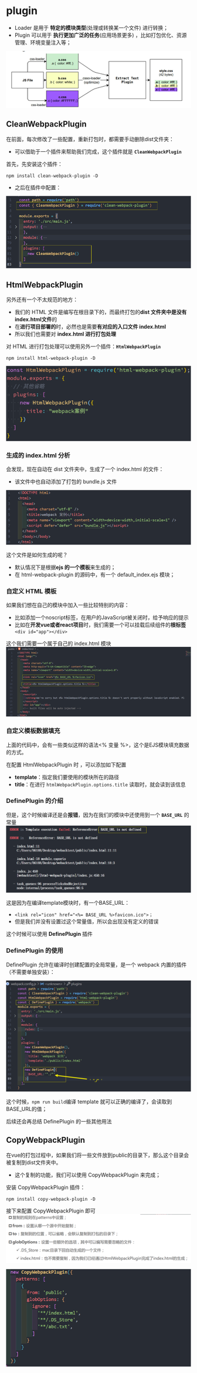 # plugin
* Loader 是用于 **特定的模块类型**(处理或转换某一个文件) 进行转换；
* Plugin 可以用于 **执行更加广泛的任务**(应用场景更多) ，比如打包优化、资源管理、环境变量注入等；

![图片](../.vuepress/public/images/plu1.png)
## CleanWebpackPlugin
在前面，每次修改了一些配置，重新打包时，都需要手动删除dist文件夹：
* 可以借助于一个插件来帮助我们完成，这个插件就是 **`CleanWebpackPlugin`**

首先，先安装这个插件：
```shell
npm install clean-webpack-plugin -D
```

* 之后在插件中配置：

![图片](../.vuepress/public/images/plu3.png)

## HtmlWebpackPlugin
另外还有一个不太规范的地方：
* 我们的 HTML 文件是编写在根目录下的，而最终打包的**dist 文件夹中是没有index.html文件**的
* 在**进行项目部署的**时，必然也是需要**有对应的入口文件 index.html**
* 所以我们也需要对 **index.html 进行打包处理**

对 HTML 进行打包处理可以使用另外一个插件：**`HtmlWebpackPlugin`**
```shell
npm install html-webpack-plugin -D
```
![图片](../.vuepress/public/images/plug4.png)
### 生成的 index.html 分析
会发现，现在自动在 dist 文件夹中，生成了一个 index.html 的文件：
* 该文件中也自动添加了打包的 bundle.js 文件

![图片](../.vuepress/public/images/plu5.png)

这个文件是如何生成的呢？
* 默认情况下是根据**ejs 的一个模板**来生成的；
* 在 html-webpack-plugin 的源码中，有一个 default_index.ejs 模块；

### 自定义 HTML 模板
如果我们想在自己的模块中加入一些比较特别的内容：
* 比如添加一个noscript标签，在用户的JavaScript被关闭时，给予响应的提示
* 比如在**开发vue或者react项目**时，我们需要一个可以挂载后续组件的**根标签** `<div id="app"></div>`

这个我们需要一个属于自己的 index.html 模块
![图片](../.vuepress/public/images/hp1.png)
### 自定义模板数据填充
上面的代码中，会有一些类似这样的语法<% 变量 %>，这个是EJS模块填充数据的方式。

在配置 HtmlWebpackPlugin 时 ，可以添加如下配置
* **template**：指定我们要使用的模块所在的路径
* **title**：在进行 `htmlWebpackPlugin.options.title` 读取时，就会读到该信息

### DefinePlugin 的介绍
但是，这个时候编译还是会**报错**，因为在我们的模块中还使用到一个 **`BASE_URL`** 的常量
![图片](../.vuepress/public/images/hp2.png)

这是因为在编译template模块时，有一个BASE_URL：
* `<link rel="icon" href="<%= BASE_URL %>favicon.ico">；`
* 但是我们并没有设置过这个常量值，所以会出现没有定义的错误

这个时候可以使用 **DefinePlugin** 插件

### DefinePlugin 的使用
DefinePlugin 允许在编译时创建配置的全局常量，是一个 webpack 内置的插件（不需要单独安装）：

![图片](../.vuepress/public/images/hp3.png)

这个时候，`npm run build`编译 template 就可以正确的编译了，会读取到BASE_URL的值；

后续还会再总结 DefinePlugin 的一些其他用法
## CopyWebpackPlugin
在vue的打包过程中，如果我们将一些文件放到public的目录下，那么这个目录会被复制到dist文件夹中。
* 这个复制的功能，我们可以使用 CopyWebpackPlugin 来完成；

安装 CopyWebpackPlugin 插件：
```shell
npm install copy-webpack-plugin -D
```

接下来配置 CopyWebpackPlugin 即可
![图片](../.vuepress/public/images/hp4.png)

![图片](../.vuepress/public/images/hp5.png)
